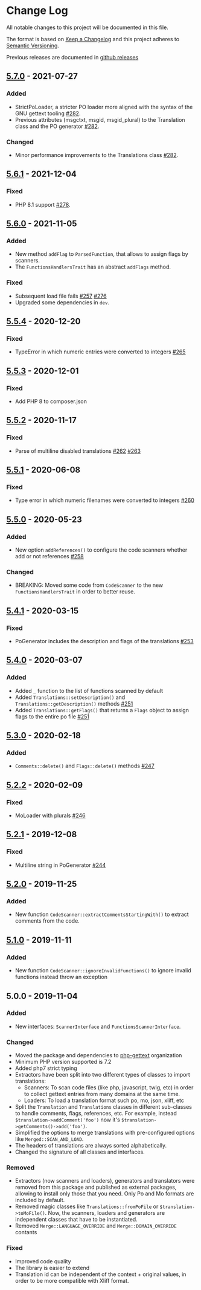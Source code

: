 # Change Log

All notable changes to this project will be documented in this file.

The format is based on [Keep a Changelog](http://keepachangelog.com/)
and this project adheres to [Semantic Versioning](http://semver.org/).

Previous releases are documented in [github releases](https://github.com/oscarotero/Gettext/releases)

## [5.7.0] - 2021-07-27
### Added
- StrictPoLoader, a stricter PO loader more aligned with the syntax of the GNU gettext tooling [#282].
- Previous attributes (msgctxt, msgid, msgid_plural) to the Translation class and the PO generator [#282].
### Changed
- Minor performance improvements to the Translations class [#282].

## [5.6.1] - 2021-12-04
### Fixed
- PHP 8.1 support [#278].

## [5.6.0] - 2021-11-05
### Added
- New method `addFlag` to `ParsedFunction`, that allows to assign flags by scanners.
- The `FunctionsHandlersTrait` has an abstract `addFlags` method.

### Fixed
- Subsequent load file fails [#257] [#276]
- Upgraded some dependencies in `dev`.

## [5.5.4] - 2020-12-20
### Fixed
- TypeError in which numeric entries were converted to integers [#265]

## [5.5.3] - 2020-12-01
### Fixed
- Add PHP 8 to composer.json

## [5.5.2] - 2020-11-17
### Fixed
- Parse of multiline disabled translations [#262] [#263]

## [5.5.1] - 2020-06-08
### Fixed
- Type error in which numeric filenames were converted to integers [#260]

## [5.5.0] - 2020-05-23
### Added
- New option `addReferences()` to configure the code scanners whether add or not references [#258]

### Changed
- BREAKING: Moved some code from `CodeScanner` to the new `FunctionsHandlersTrait` in order to better reuse.

## [5.4.1] - 2020-03-15
### Fixed
- PoGenerator includes the description and flags of the translations [#253]

## [5.4.0] - 2020-03-07
### Added
- Added `_` function to the list of functions scanned by default
- Added `Translations::setDescription()` and `Translations::getDescription()` methods [#251]
- Added `Translations::getFlags()` that returns a `Flags` object to assign flags to the entire po file [#251]

## [5.3.0] - 2020-02-18
### Added
- `Comments::delete()` and `Flags::delete()` methods [#247]

## [5.2.2] - 2020-02-09
### Fixed
- MoLoader with plurals [#246]

## [5.2.1] - 2019-12-08
### Fixed
- Multiline string in PoGenerator [#244]

## [5.2.0] - 2019-11-25
### Added
- New function `CodeScanner::extractCommentsStartingWith()` to extract comments from the code.

## [5.1.0] - 2019-11-11
### Added
- New function `CodeScanner::ignoreInvalidFunctions()` to ignore invalid functions instead throw an exception

## 5.0.0 - 2019-11-04
### Added
- New interfaces: `ScannerInterface` and `FunctionsScannerInterface`.

### Changed
- Moved the package and dependencies to [php-gettext](https://github.com/php-gettext) organization
- Minimum PHP version supported is 7.2
- Added php7 strict typing
- Extractors have been split into two different types of classes to import translations:
  - Scanners: To scan code files (like php, javascript, twig, etc) in order to collect gettext entries from many domains at the same time.
  - Loaders: To load a translation format such po, mo, json, xliff, etc
- Split the `Translation` and `Translations` classes in different sub-classes to handle comments, flags, references, etc. For example, instead `$translation->addComment('foo')` now it's `$translation->getComments()->add('foo')`.
- Simplified the options to merge translations with pre-configured options like `Merged::SCAN_AND_LOAD`.
- The headers of translations are always sorted alphabetically.
- Changed the signature of all classes and interfaces.

### Removed
- Extractors (now scanners and loaders), generators and translators were removed from this package and published as external packages, allowing to install only those that you need. Only Po and Mo formats are included by default.
- Removed magic classes like `Translations::fromPoFile` or `$translation->toMoFile()`. Now, the scanners, loaders and generators are independent classes that have to be instantiated.
- Removed `Merge::LANGUAGE_OVERRIDE` and `Merge::DOMAIN_OVERRIDE` contants

### Fixed
- Improved code quality
- The library is easier to extend
- Translation id can be independent of the context + original values, in order to be more compatible with Xliff format.

[#244]: https://github.com/php-gettext/Gettext/issues/244
[#246]: https://github.com/php-gettext/Gettext/issues/246
[#247]: https://github.com/php-gettext/Gettext/issues/247
[#251]: https://github.com/php-gettext/Gettext/issues/251
[#253]: https://github.com/php-gettext/Gettext/issues/253
[#257]: https://github.com/php-gettext/Gettext/issues/257
[#258]: https://github.com/php-gettext/Gettext/issues/258
[#260]: https://github.com/php-gettext/Gettext/issues/260
[#262]: https://github.com/php-gettext/Gettext/issues/262
[#263]: https://github.com/php-gettext/Gettext/issues/263
[#265]: https://github.com/php-gettext/Gettext/issues/265
[#276]: https://github.com/php-gettext/Gettext/issues/276
[#278]: https://github.com/php-gettext/Gettext/issues/278
[#282]: https://github.com/php-gettext/Gettext/issues/282

[5.7.0]: https://github.com/php-gettext/Gettext/compare/v5.6.1...v5.7.0
[5.6.1]: https://github.com/php-gettext/Gettext/compare/v5.6.0...v5.6.1
[5.6.0]: https://github.com/php-gettext/Gettext/compare/v5.5.4...v5.6.0
[5.5.4]: https://github.com/php-gettext/Gettext/compare/v5.5.3...v5.5.4
[5.5.3]: https://github.com/php-gettext/Gettext/compare/v5.5.2...v5.5.3
[5.5.2]: https://github.com/php-gettext/Gettext/compare/v5.5.1...v5.5.2
[5.5.1]: https://github.com/php-gettext/Gettext/compare/v5.5.0...v5.5.1
[5.5.0]: https://github.com/php-gettext/Gettext/compare/v5.4.1...v5.5.0
[5.4.1]: https://github.com/php-gettext/Gettext/compare/v5.4.0...v5.4.1
[5.4.0]: https://github.com/php-gettext/Gettext/compare/v5.3.0...v5.4.0
[5.3.0]: https://github.com/php-gettext/Gettext/compare/v5.2.2...v5.3.0
[5.2.2]: https://github.com/php-gettext/Gettext/compare/v5.2.1...v5.2.2
[5.2.1]: https://github.com/php-gettext/Gettext/compare/v5.2.0...v5.2.1
[5.2.0]: https://github.com/php-gettext/Gettext/compare/v5.1.0...v5.2.0
[5.1.0]: https://github.com/php-gettext/Gettext/compare/v5.0.0...v5.1.0

